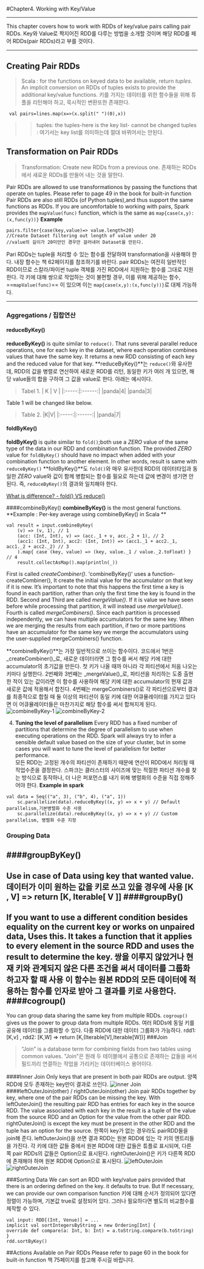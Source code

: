 #Chapter4. Working with Key/Value
- - -
This chapter covers how to work with RDDs of key/value pairs calling pair RDDs.
Key와 Value로 짝지어진 RDD를 다루는 방법을 소개할 것이며 해당 RDD를 페어 RDDs(pair RDDs)라고 부를 것이다.
- - -
## Creating Pair RDDs
>Scala : for the functions on keyed data to be available, return *tuples*.
>An implicit conversion on RDDs of tuples exists to provide the additional key/value functions.
>키를 가지는 데이터를 위한 함수들을 위해 튜플을 리턴해야 하고, 묵시적인 변환또한 존재한다.
<pre><code> val pairs=lines.map(x=>(x.split(" ")(0),x))
</code></pre>
>>tuples: the tuples-here is the key list- cannot be changed
>>tuples : 여기서는 key list를 의미하는데 절대 바뀌어서는 안된다.

## Transformation on Pair RDDs
>Transformation: Create new RDDs from a previous one.
>존재하는 RDDs에서 새로운 RDDs를 만들어 내는 것을 말한다.  

Pair RDDs are allowed to use transformationos by passing the functions that operate on tuples.
Please refer to page 49 in the book for built-in function
Pair RDDs are also still RDDs (of Python tuples),and thus support the same functions as RDDs.
If you are uncomfortable to working with pairs, Spark provides the `mapValue(func)` function, which is the same as `map{case(x,y):(x,func(y))}`
**Example**
<pre><code>pairs.filter{case(key,value)=> value.length<20}
//Create Dataset filtering out length of value under 20 
//value의 길이가 20미만인 경우만 걸러내어 Dataset을 만든다.</code></pre>

Pari RDDs는 tuple을 처리할 수 있는 함수를 전달하여 transformation을 사용해야 한다. 내장 함수는 책 62페이지를 참조하기를 바란다. pair RDDs는 여전히 일반적인 RDD이므로 스칼라/파이썬 tuple 객체를 가진 RDD에서 지원하는 함수를 그대로 지원한다. 각 키에 대해 쌍으로 작업하는 것이 불편할 경우, 이를 위해 제공하는 함수, ==`mapValue(func)`== 이 있으며 이는 `map{case(x,y):(x,func(y))}`로 대체 가능하다.

----
### Aggregations / 집합연산
#### reduceByKey()
**reduceByKey()** is quite similar to `reduce()`.
That runs several parallel reduce operations, one for each key in the dataset, where each operation combines values that have the same key. It returns a new RDD consisting of each key and the reduced value for that key.
**reduceByKey()**는 `reduce()`와 유사한데, RDD의 값을 병렬로 연산하여 새로운 RDD를 리턴, 동일한 키가 여러 개 있으면, 해당 value들의 합을 구하여 그 값을 value로 한다. 아래는 예시이다.
> Tabel 1.
| K | V |
|:-----:|:------:|
|panda|4|
|panda|3|

 Table 1 will be changed like below.
 > Table 2.
 >|K|V|
 >|:-----:|:------:|
 >|panda|7|

#### foldByKey()
**foldByKey()** is quite similar to `fold()`;both use a *ZERO* value of the same type of the data in our RDD and combination function. The provided *ZERO* value for `foldByKey()` should have no impact when added with your combination function to another element. In other words, result is same with `reduceByKey()`
 **foldByKey()**도 `fold()`와 매우 유사한데 RDD의 데이터타입과 동일한 *ZERO* value와 값이 함께 병합되는 함수를 필요로 하는데 값에 변경이 생기면 안된다. 즉, `reduceByKey()`의 결과와 일치해야 한다. 
 
 [What is difference? - fold() VS reduce()](http://stackoverflow.com/questions/29150202/pyspark-fold-method-output)
 
####combineByKey()
**combineByKey()** is the most general functions.
**Example : Per-key average using combineByKey() in Scala **
<pre><code>val result = input.combineByKey(
	(v) => (v, 1), // 1
	(acc: (Int, Int), v) => (acc._1 + v, acc._2 + 1), // 2
	(acc1: (Int, Int), acc2: (Int, Int)) => (acc1._1 + acc2._1, acc1._2 + acc2._2) // 3
	).map{ case (key, value) => (key, value._1 / value._2.toFloat) } // 4
	result.collectAsMap().map(println(_))</code></pre>
 First is called _createCombiner()_. 'combineByKey()' uses a function-createCombiner(), It create the initial value for the accumulator on that key if it is new. It’s important to note that this happens the first time a key is found in each partition, rather than only the first time the key is found in the RDD.
 Second and Third are called _mergeValue()_. If it is value we have seen before while processing that partition, it will instead use _mergeValue()_.
 Fourth is called _mergeCombiners()_. Since each partition is processed independently, we can have multiple accumulators for the same key. When we are merging the results from each partition, if two or more partitions have an accumulator for the same key we merge the accumulators
using the user-supplied mergeCombiners() function.  

  **combineByKey()**는 가장 일반적으로 쓰이는 함수이다. 코드에서 1번은  _createCombiner()_로, 새로운 데이터라면 그 함수를 써서 해당 키에 대한 accumulator의 초기값을 만든다. 첫 키가 나올 때까 아니라 각 파티션에서 처음 나오는 키마다 실행한다.
  2번째와 3번째는 _mergeValue()_로, 파티션을 처리하는 도중 출현한 적이 있는 값이라면 이 함수를 사용하여 해당 키에 대한 accumulator의 현재 값과 새로운 값에 적용해서 합친다.
  4번째는 mergeCombiners()로 각 파티션으로부터 결과를 최종적으로 합칠 때 둘 이상의 파티션이 동일 키에 대한 어큐뮬레이터를 가지고 있다면 이 어큐뮬레이터들은 마찬가지로 해당 함수를 써서 합쳐지게 된다.
![combineByKey-1](https://github.com/NPLAB-KIT/Resources/blob/master/combineByKey-1.PNG)
![combineByKey-2](https://github.com/NPLAB-KIT/Resources/blob/master/combineByKey-2.PNG)

4. **Tuning the level of parallelism**
 Every RDD has a fixed number of partitions that determine the degree of parallelism to use when executing operations on the RDD. Spark will always try to infer a sensible default value based on the size of your cluster, but in some cases you will want to tune the level of parallelism for better performance.  
 모든 RDD는 고정된 개수의 파티션이 존재하기 때문에 연산이 RDD에서 처리될 때 작업수준을 결정한다. 스파크는 클러스터의 사이즈에 맞는 적절한 파티션 개수를 찾는 방식으로 동작하나, 더 나은 퍼포먼스를 내기 위해 병렬화의 수준을 직접 정해주어야 한다.
 **Example in spark**
 <pre><code>val data = Seq(("a", 3), ("b", 4), ("a", 1))
	sc.parallelize(data).reduceByKey((x, y) => x + y) // Default parallelism,기본병렬화 수준 사용
	sc.parallelize(data).reduceByKey((x, y) => x + y) // Custom parallelism, 병렬화 수준 지정</code></pre>
    
### Grouping Data
####groupByKey()
----
Use in case of Data using key that wanted value.  
데이터가 이미 원하는 값을 키로 쓰고 있을 경우에 사용
[K , V] => return [K, Iterable[ V ]]
####groupBy()
----
If you want to use a different condition besides equality on the current key or works on unpaired data, Uses this.
It takes a function that it applies to every element in the source RDD and uses the result to determine the key.
쌍을 이루지 않았거나 현재 키와 관계되지 않은 다른 조건을 써서 데이터를 그룹화 하고자 할 때 사용
이 함수는 원본 RDD의 모든 데이터에 적용하는 함수를 인자로 받아 그 결과를 키로 사용한다.
####cogroup()
----
You can group data sharing the same key from multiple RDDs. `cogroup()` gives us the power to group data from multiple RDDs.
여러 RDDs에 동일 키를 공유해 데이터를 그룹화할 수 있다. 다중 RDD에 대한 데이터 그룹화가 가능하다.
rdd1:[K,v] , rdd2: [K,W] => return [K,(Iterable[V],Iterable[W])]
###Join
>“Join” is a database term for combining fields from two tables using common values.
>"Join"은 원래 두 테이블에서 공통으로 존재하는 값들을 써서 필드끼리 연결하는 작업을 가리키는 데이터베이스 용어이다.

####Inner Join
Only keys that are present in both pair RDDs are output.
양쪽 RDD에 모두 존재하는 key만이 결과로 쓰인다.
![inner Join](https://github.com/NPLAB-KIT/Resources/blob/master/innerJoin.PNG)
####leftOuterJoin(other) / rightOuterJoin(other)
Join pair RDDs together by key, where one of the pair RDDs can be missing the key.
With leftOuterJoin() the resulting pair RDD has entries for each key in the source RDD. The value associated with each key in the result is a tuple of the value from the source RDD and an Option for the value from the other pair RDD.
rightOuterJoin() is except the key must be present in the other RDD and the tuple has an option for the source.
한쪽이 key가 없는 경우라도 pairRDD들을 join해 준다.
leftOuterJoin()을 쓰면 결과 RDD는 원본 RDD에 있는 각 키의 엔트리들을 가진다. 각 키에 대한 값들 중에서 원본 RDD에 대한 값들은 튜플로 표시되며, 다른 쪽 pair RDDs의 값들은 Option으로 표시된다.
rightOuterJoin()은 키가 다른쪽 RDD에 존재해야 하며 원본 RDD에 Option으로 표시된다.
![leftOuterJoin](https://github.com/NPLAB-KIT/Resources/blob/master/leftOuterJoin.PNG)
![rightOuterJoin](https://github.com/NPLAB-KIT/Resources/blob/master/rightOuterJoin.PNG)

###Sorting Data
We can sort an RDD with key/value pairs provided that there is an ordering defined on the key. it defaults to true. But If necessary, we can provide our own comparison function
키에 대해 순서가 정의되어 있다면 정렬이 가능하며, 기본값 true로 설정되어 있다. 그러나 필요하다면 별도의 비교함수를 제작할 수 있다.
<pre><code>val input: RDD[(Int, Venue)] = ...
implicit val sortIntegersByString = new Ordering[Int] {
override def compare(a: Int, b: Int) = a.toString.compare(b.toString)
}
rdd.sortByKey()</code></pre>

##Actions Available on Pair RDDs
Please refer to page 60 in the book for built-in function
책 75페이지를 참고해 주시길 바랍니다.
